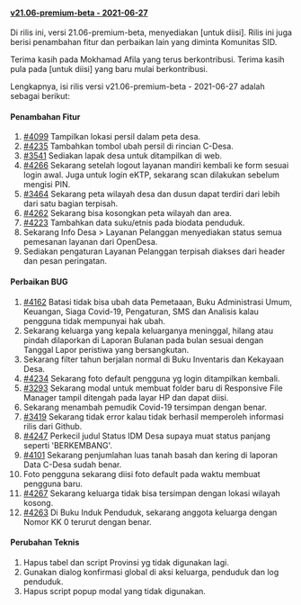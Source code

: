 #### [v21.06-premium-beta - 2021-06-27](https://github.com/OpenSID/premium/compare/v21.05-premium...rilis-dev)

Di rilis ini, versi 21.06-premium-beta, menyediakan [untuk diisi]. Rilis ini juga berisi penambahan fitur dan perbaikan lain yang diminta Komunitas SID.

Terima kasih pada Mokhamad Afila yang terus berkontribusi. Terima kasih pula pada [untuk diisi] yang baru mulai berkontribusi.

Lengkapnya, isi rilis versi v21.06-premium-beta - 2021-06-27 adalah sebagai berikut:


#### Penambahan Fitur
1. [#4099](https://github.com/OpenSID/OpenSID/issues/4099) Tampilkan lokasi persil dalam peta desa.
2. [#4235](https://github.com/OpenSID/OpenSID/issues/4235) Tambahkan tombol ubah persil di rincian C-Desa.
3. [#3541](https://github.com/OpenSID/OpenSID/issues/3541) Sediakan lapak desa untuk ditampilkan di web.
4. [#4266](https://github.com/OpenSID/OpenSID/issues/4266) Sekarang setelah logout layanan mandiri kembali ke form sesuai login awal. Juga untuk login eKTP, sekarang scan dilakukan sebelum mengisi PIN.
5. [#3464](https://github.com/OpenSID/OpenSID/issues/3464) Sekarang peta wilayah desa dan dusun dapat terdiri dari lebih dari satu bagian terpisah.
6. [#4262](https://github.com/OpenSID/OpenSID/issues/4262) Sekarang bisa kosongkan peta wilayah dan area.
7. [#4223](https://github.com/OpenSID/OpenSID/issues/4223) Tambahkan data suku/etnis pada biodata penduduk.
8. Sekarang Info Desa > Layanan Pelanggan menyediakan status semua pemesanan layanan dari OpenDesa.
9. Sediakan pengaturan Layanan Pelanggan terpisah diakses dari header dan pesan peringatan.


#### Perbaikan BUG
1. [#4162](https://github.com/OpenSID/OpenSID/issues/4162) Batasi tidak bisa ubah data Pemetaaan, Buku Administrasi Umum, Keuangan, Siaga Covid-19, Pengaturan, SMS dan Analisis kalau pengguna tidak mempunyai hak ubah.
2. Sekarang keluarga yang kepala keluarganya meninggal, hilang atau pindah dilaporkan di Laporan Bulanan pada bulan sesuai dengan Tanggal Lapor peristiwa yang bersangkutan.
3. Sekarang filter tahun berjalan normal di Buku Inventaris dan Kekayaan Desa.
4. [#4234](https://github.com/OpenSID/OpenSID/issues/4234) Sekarang foto default pengguna yg login ditampilkan kembali.
5. [#3293](https://github.com/OpenSID/OpenSID/issues/3293) Sekarang modal untuk membuat folder baru di Responsive File Manager tampil ditengah pada layar HP dan dapat diisi.
6. Sekarang menambah pemudik Covid-19 tersimpan dengan benar.
7. [#3419](https://github.com/OpenSID/OpenSID/issues/3419) Sekarang tidak error kalau tidak berhasil memperoleh informasi rilis dari Github.
8. [#4247](https://github.com/OpenSID/OpenSID/issues/4247) Perkecil judul Status IDM Desa supaya muat status panjang seperti 'BERKEMBANG'.
9. [#4101](https://github.com/OpenSID/OpenSID/issues/4101) Sekarang penjumlahan luas tanah basah dan kering di laporan Data C-Desa sudah benar.
10. Foto pengguna sekarang diisi foto default pada waktu membuat pengguna baru.
11. [#4267](https://github.com/OpenSID/OpenSID/issues/4267) Sekarang keluarga tidak bisa tersimpan dengan lokasi wilayah kosong.
12. [#4263](https://github.com/OpenSID/OpenSID/issues/4263) Di Buku Induk Penduduk, sekarang anggota keluarga dengan Nomor KK 0 terurut dengan benar.


#### Perubahan Teknis
1. Hapus tabel dan script Provinsi yg tidak digunakan lagi.
2. Gunakan dialog konfirmasi global di aksi keluarga, penduduk dan log penduduk.
3. Hapus script popup modal yang tidak digunakan.
